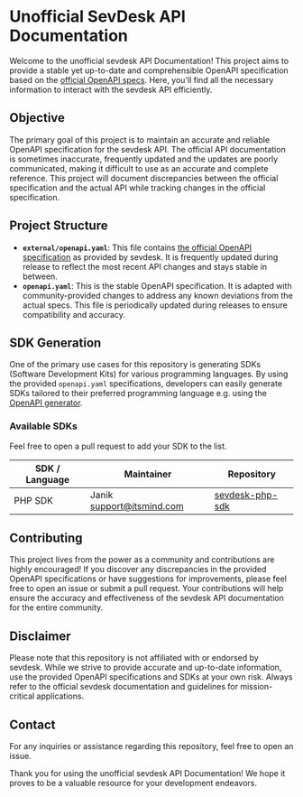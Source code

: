 # Unofficial SevDesk API Documentation

Welcome to the unofficial sevdesk API Documentation! This project aims to provide a stable yet up-to-date and comprehensible OpenAPI specification based on the [official OpenAPI specs](https://api.sevdesk.de/). Here, you'll find all the necessary information to interact with the sevdesk API efficiently.

## Objective

The primary goal of this project is to maintain an accurate and reliable OpenAPI specification for the sevdesk API. The official API documentation is sometimes inaccurate, frequently updated and the updates are poorly communicated, making it difficult to use as an accurate and complete reference. This project will document discrepancies between the official specification and the actual API while tracking changes in the official specification.

## Project Structure

- **`external/openapi.yaml`**: This file contains [the official OpenAPI specification](https://api.sevdesk.de/openapi.yaml) as provided by sevdesk. It is frequently updated during release to reflect the most recent API changes and stays stable in between.
- **`openapi.yaml`**: This is the stable OpenAPI specification. It is adapted with community-provided changes to address any known deviations from the actual specs. This file is periodically updated during releases to ensure compatibility and accuracy.

## SDK Generation

One of the primary use cases for this repository is generating SDKs (Software Development Kits) for various programming languages. By using the provided `openapi.yaml` specifications, developers can easily generate SDKs tailored to their preferred programming language e.g. using the [OpenAPI generator](https://openapi-generator.tech/).

### Available SDKs

Feel free to open a pull request to add your SDK to the list.

| SDK / Language | Maintainer                  | Repository                                                    |
| -------------- | --------------------------- | ------------------------------------------------------------- |
| PHP SDK        | Janik <support@itsmind.com> | [sevdesk-php-sdk](https://github.com/j-mastr/sevdesk-php-sdk) |

## Contributing

This project lives from the power as a community and contributions are highly encouraged! If you discover any discrepancies in the provided OpenAPI specifications or have suggestions for improvements, please feel free to open an issue or submit a pull request. Your contributions will help ensure the accuracy and effectiveness of the sevdesk API documentation for the entire community.

## Disclaimer

Please note that this repository is not affiliated with or endorsed by sevdesk. While we strive to provide accurate and up-to-date information, use the provided OpenAPI specifications and SDKs at your own risk. Always refer to the official sevdesk documentation and guidelines for mission-critical applications.

## Contact

For any inquiries or assistance regarding this repository, feel free to open an issue.

Thank you for using the unofficial sevdesk API Documentation! We hope it proves to be a valuable resource for your development endeavors.
